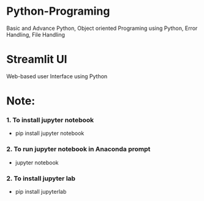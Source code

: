 # Python-Programing
Basic and Advance Python, Object oriented Programing using Python, Error Handling, File Handling
# Streamlit UI
Web-based user Interface using Python
# Note:
### 1. To install jupyter notebook
* pip install jupyter notebook
### 2. To run jupyter notebook in Anaconda prompt
* jupyter notebook
### 2. To install jupyter lab
* pip install jupyterlab
